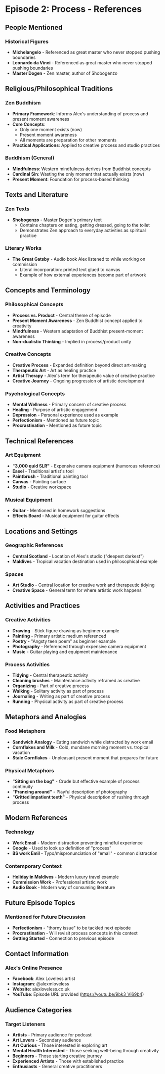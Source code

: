 # Episode 2: Process - References

## People Mentioned

### Historical Figures
- **Michelangelo** - Referenced as great master who never stopped pushing boundaries
- **Leonardo da Vinci** - Referenced as great master who never stopped pushing boundaries
- **Master Dogen** - Zen master, author of Shobogenzo

## Religious/Philosophical Traditions

### Zen Buddhism
- **Primary Framework**: Informs Alex's understanding of process and present moment awareness
- **Core Concepts**: 
  - Only one moment exists (now)
  - Present moment awareness
  - All moments are preparation for other moments
- **Practical Applications**: Applied to creative process and studio practices

### Buddhism (General)
- **Mindfulness**: Western mindfulness derives from Buddhist concepts
- **Cardinal Sin**: Wasting the only moment that actually exists (now)
- **Present Moment**: Foundation for process-based thinking

## Texts and Literature

### Zen Texts
- **Shobogenzo** - Master Dogen's primary text
  - Contains chapters on eating, getting dressed, going to the toilet
  - Demonstrates Zen approach to everyday activities as spiritual practice

### Literary Works
- **The Great Gatsby** - Audio book Alex listened to while working on commission
  - Literal incorporation: printed text glued to canvas
  - Example of how external experiences become part of artwork

## Concepts and Terminology

### Philosophical Concepts
- **Process vs. Product** - Central theme of episode
- **Present Moment Awareness** - Zen Buddhist concept applied to creativity
- **Mindfulness** - Western adaptation of Buddhist present-moment awareness
- **Non-dualistic Thinking** - Implied in process/product unity

### Creative Concepts
- **Creative Process** - Expanded definition beyond direct art-making
- **Therapeutic Art** - Art as healing practice
- **Artist Therapy** - Alex's term for therapeutic value of creative practice
- **Creative Journey** - Ongoing progression of artistic development

### Psychological Concepts
- **Mental Wellness** - Primary concern of creative process
- **Healing** - Purpose of artistic engagement
- **Depression** - Personal experience used as example
- **Perfectionism** - Mentioned as future topic
- **Procrastination** - Mentioned as future topic

## Technical References

### Art Equipment
- **"3,000 quid SLR"** - Expensive camera equipment (humorous reference)
- **Easel** - Traditional artist's tool
- **Paintbrush** - Traditional painting tool
- **Canvas** - Painting surface
- **Studio** - Creative workspace

### Musical Equipment
- **Guitar** - Mentioned in homework suggestions
- **Effects Board** - Musical equipment for guitar effects

## Locations and Settings

### Geographic References
- **Central Scotland** - Location of Alex's studio ("deepest darkest")
- **Maldives** - Tropical vacation destination used in philosophical example

### Spaces
- **Art Studio** - Central location for creative work and therapeutic tidying
- **Creative Space** - General term for where artistic work happens

## Activities and Practices

### Creative Activities
- **Drawing** - Stick figure drawing as beginner example
- **Painting** - Primary artistic medium referenced
- **Poetry** - "Angsty teen poem" as beginner example
- **Photography** - Referenced through expensive camera equipment
- **Music** - Guitar playing and equipment maintenance

### Process Activities
- **Tidying** - Central therapeutic activity
- **Cleaning brushes** - Maintenance activity reframed as creative
- **Organizing** - Part of creative process
- **Walking** - Solitary activity as part of process
- **Journaling** - Writing as part of creative process
- **Running** - Physical activity as part of creative process

## Metaphors and Analogies

### Food Metaphors
- **Sandwich Analogy** - Eating sandwich while distracted by work email
- **Cornflakes and Milk** - Cold, mundane morning moment vs. tropical vacation
- **Stale Cornflakes** - Unpleasant present moment that prepares for future

### Physical Metaphors
- **"Sitting on the bog"** - Crude but effective example of process continuity
- **"Prancing around"** - Playful description of photography
- **"Gritted impatient teeth"** - Physical description of rushing through process

## Modern References

### Technology
- **Work Email** - Modern distraction preventing mindful experience
- **Google** - Used to look up definition of "process"
- **BS work Emil** - Typo/mispronunciation of "email" - common distraction

### Contemporary Context
- **Holiday in Maldives** - Modern luxury travel example
- **Commission Work** - Professional artistic work
- **Audio Book** - Modern way of consuming literature

## Future Episode Topics

### Mentioned for Future Discussion
- **Perfectionism** - "thorny issue" to be tackled next episode
- **Procrastination** - Will revisit process concepts in this context
- **Getting Started** - Connection to previous episode

## Contact Information

### Alex's Online Presence
- **Facebook**: Alex Loveless artist
- **Instagram**: @alexmloveless  
- **Website**: alexloveless.co.uk
- **YouTube**: Episode URL provided (https://youtu.be/9bk3_Vi69b4)

## Audience Categories

### Target Listeners
- **Artists** - Primary audience for podcast
- **Art Lovers** - Secondary audience
- **Art Curious** - Those interested in exploring art
- **Mental Health Interested** - Those seeking well-being through creativity
- **Beginners** - Those starting creative journey
- **Experienced Artists** - Those with established practice
- **Enthusiasts** - General creative practitioners
